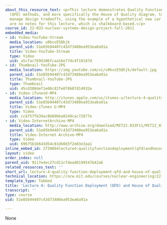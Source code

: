 ```yaml
---
about_this_resource_text: <p>This lecture demonstrates Quality Function Deployment
  (QFD) methods, and more specifically the House of Quality diagram, to identify and
  manage design tradeoffs, using the example of a hypothetical new car design.</p><p>There
  are no notes for this lecture, which is chalkboard-based.</p>
course_id: 22-033-nuclear-systems-design-project-fall-2011
embedded_media:
- id: Video-YouTube-Stream
  media_location: u9bvzE5Qhjk
  parent_uid: 51e85b94407c43d73480ea953ea6a91a
  title: Video-YouTube-Stream
  type: Video
  uid: a5cfac769d106fcaa16e77dc4f10187d
- id: Thumbnail-YouTube-JPG
  media_location: https://img.youtube.com/vi/u9bvzE5Qhjk/default.jpg
  parent_uid: 51e85b94407c43d73480ea953ea6a91a
  title: Thumbnail-YouTube-JPG
  type: Thumbnail
  uid: 45cd388def1e08c82fe078b87d14932e
- id: Video-iTunesU-MP4
  media_location: http://itunes.apple.com/us/itunes-u/lecture-4-quality-function/id545683342?i=118228091
  parent_uid: 51e85b94407c43d73480ea953ea6a91a
  title: Video-iTunes U-MP4
  type: Video
  uid: cc8757fb39ac8b89bba8249cac72877e
- id: Video-InternetArchive-MP4
  media_location: http://www.archive.org/download/MIT22.033F11/MIT22_033F11_lec04_300k.mp4
  parent_uid: 51e85b94407c43d73480ea953ea6a91a
  title: Video-Internet Archive-MP4
  type: Video
  uid: 69675b1b643d54c81db0d3f2e83e3aa1
inline_embed_id: 2739894lecture4:qualityfunctiondeployment(qfd)andhouseofquality29770835
layout: video
order_index: null
parent_uid: 9117e4ec27cd11cfdead0199547b42a6
related_resources_text: ''
short_url: lecture-4-quality-function-deployment-qfd-and-house-of-quality
technical_location: https://ocw.mit.edu/courses/nuclear-engineering/22-033-nuclear-systems-design-project-fall-2011/videos-class-notes/lecture-4-quality-function-deployment-qfd-and-house-of-quality
template_type: Tabbed
title: 'Lecture 4: Quality Function Deployment (QFD) and House of Quality'
transcript: ''
type: course
uid: 51e85b94407c43d73480ea953ea6a91a

---
```

None
